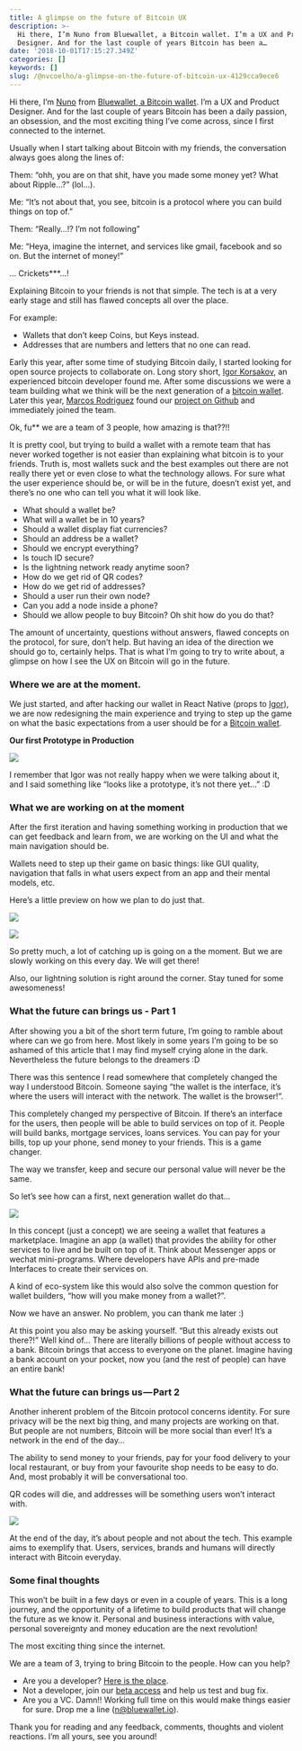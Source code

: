 ```yaml
---
title: A glimpse on the future of Bitcoin UX
description: >-
  Hi there, I’m Nuno from Bluewallet, a Bitcoin wallet. I’m a UX and Product
  Designer. And for the last couple of years Bitcoin has been a…
date: '2018-10-01T17:15:27.349Z'
categories: []
keywords: []
slug: /@nvcoelho/a-glimpse-on-the-future-of-bitcoin-ux-4129cca9ece6
---
```


Hi there, I’m [Nuno](https://twitter.com/nvcoelho) from [Bluewallet, a Bitcoin wallet](https://bluewallet.io). I’m a UX and Product Designer. And for the last couple of years Bitcoin has been a daily passion, an obsession, and the most exciting thing I’ve come across, since I first connected to the internet.

Usually when I start talking about Bitcoin with my friends, the conversation always goes along the lines of:

Them: “ohh, you are on that shit, have you made some money yet? What about Ripple…?” (lol…).

Me: “It’s not about that, you see, bitcoin is a protocol where you can build things on top of.”

Them: “Really…!? I’m not following”

Me: “Heya, imagine the internet, and services like gmail, facebook and so on. But the internet of money!”

… Crickets\*\*\*…!

Explaining Bitcoin to your friends is not that simple. The tech is at a very early stage and still has flawed concepts all over the place.

For example:

*   Wallets that don’t keep Coins, but Keys instead.
*   Addresses that are numbers and letters that no one can read.

Early this year, after some time of studying Bitcoin daily, I started looking for open source projects to collaborate on. Long story short, [Igor Korsakov](https://twitter.com/overtorment), an experienced bitcoin developer found me. After some discussions we were a team building what we think will be the next generation of a [bitcoin wallet](https://itunes.apple.com/us/app/bluewallet-bitcoin-wallet/id1376878040?l=ru&ls=1&mt=8). Later this year, [Marcos Rodriguez](https://github.com/marcosrdz) found our [project on Github](https://github.com/BlueWallet/BlueWallet) and immediately joined the team.

Ok, fu\*\* we are a team of 3 people, how amazing is that??!!

It is pretty cool, but trying to build a wallet with a remote team that has never worked together is not easier than explaining what bitcoin is to your friends. Truth is, most wallets suck and the best examples out there are not really there yet or even close to what the technology allows. For sure what the user experience should be, or will be in the future, doesn’t exist yet, and there’s no one who can tell you what it will look like.

*   What should a wallet be?
*   What will a wallet be in 10 years?
*   Should a wallet display fiat currencies?
*   Should an address be a wallet?
*   Should we encrypt everything?
*   Is touch ID secure?
*   Is the lightning network ready anytime soon?
*   How do we get rid of QR codes?
*   How do we get rid of addresses?
*   Should a user run their own node?
*   Can you add a node inside a phone?
*   Should we allow people to buy Bitcoin? Oh shit how do you do that?

The amount of uncertainty, questions without answers, flawed concepts on the protocol, for sure, don’t help. But having an idea of the direction we should go to, certainly helps. That is what I’m going to try to write about, a glimpse on how I see the UX on Bitcoin will go in the future.

### Where we are at the moment.

We just started, and after hacking our wallet in React Native (props to [Igor](https://twitter.com/overtorment)), we are now redesigning the main experience and trying to step up the game on what the basic expectations from a user should be for a [Bitcoin wallet](https://bluewallet.io/).

**Our first Prototype in Production**

![](img/1__BkxRuZqPs__H8fq1U5WYT__Q.png)

I remember that Igor was not really happy when we were talking about it, and I said something like “looks like a prototype, it’s not there yet…” :D

### What we are working on at the moment

After the first iteration and having something working in production that we can get feedback and learn from, we are working on the UI and what the main navigation should be.

Wallets need to step up their game on basic things: like GUI quality, navigation that falls in what users expect from an app and their mental models, etc.

Here’s a little preview on how we plan to do just that.

![](img/1__Ce1O88UQUi7LeudYMnn2SA.gif)

![](img/1__xSS3BEad9Wx9BpmVoe2W4A.png)

So pretty much, a lot of catching up is going on a the moment. But we are slowly working on this every day. We will get there!

Also, our lightning solution is right around the corner. Stay tuned for some awesomeness!

### What the future can brings us - Part 1

After showing you a bit of the short term future, I’m going to ramble about where can we go from here. Most likely in some years I’m going to be so ashamed of this article that I may find myself crying alone in the dark. Nevertheless the future belongs to the dreamers :D

There was this sentence I read somewhere that completely changed the way I understood Bitcoin. Someone saying “the wallet is the interface, it’s where the users will interact with the network. The wallet is the browser!”.

This completely changed my perspective of Bitcoin. If there’s an interface for the users, then people will be able to build services on top of it. People will build banks, mortgage services, loans services. You can pay for your bills, top up your phone, send money to your friends. This is a game changer.

The way we transfer, keep and secure our personal value will never be the same.

So let’s see how can a first, next generation wallet do that…

![](img/1__QuLtnA__EGWJTNAJ__Nsk__7A.gif)

In this concept (just a concept) we are seeing a wallet that features a marketplace. Imagine an app (a wallet) that provides the ability for other services to live and be built on top of it. Think about Messenger apps or wechat mini-programs. Where developers have APIs and pre-made Interfaces to create their services on.

A kind of eco-system like this would also solve the common question for wallet builders, “how will you make money from a wallet?”.

Now we have an answer. No problem, you can thank me later :)

At this point you also may be asking yourself. “But this already exists out there?!” Well kind of… There are literally billions of people without access to a bank. Bitcoin brings that access to everyone on the planet. Imagine having a bank account on your pocket, now you (and the rest of people) can have an entire bank!

### What the future can brings us — Part 2

Another inherent problem of the Bitcoin protocol concerns identity. For sure privacy will be the next big thing, and many projects are working on that. But people are not numbers, Bitcoin will be more social than ever! It’s a network in the end of the day…

The ability to send money to your friends, pay for your food delivery to your local restaurant, or buy from your favourite shop needs to be easy to do. And, most probably it will be conversational too.

QR codes will die, and addresses will be something users won’t interact with.

![](img/1__jhzjE2eK1sS8lEDutaQKgw.gif)

At the end of the day, it’s about people and not about the tech. This example aims to exemplify that. Users, services, brands and humans will directly interact with Bitcoin everyday.

### Some final thoughts

This won’t be built in a few days or even in a couple of years. This is a long journey, and the opportunity of a lifetime to build products that will change the future as we know it. Personal and business interactions with value, personal sovereignty and money education are the next revolution!

The most exciting thing since the internet.

We are a team of 3, trying to bring Bitcoin to the people. How can you help?

*   Are you a developer? [Here is the place](https://github.com/BlueWallet/BlueWallet).
*   Not a developer, join our [beta access](https://testflight.apple.com/join/8KtgcwC6) and help us test and bug fix.
*   Are you a VC. Damn!! Working full time on this would make things easier for sure. Drop me a line (n@bluewallet.io).

Thank you for reading and any feedback, comments, thoughts and violent reactions. I’m all yours, see you around!